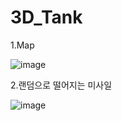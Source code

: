# 3D_Tank

1.Map

![image](https://user-images.githubusercontent.com/48191157/74037614-f55a9b00-4a01-11ea-9323-42ac5045cd7f.png)

2.랜덤으로 떨어지는 미사일

![image](https://user-images.githubusercontent.com/48191157/74038023-d01a5c80-4a02-11ea-9a7c-ac2d1e6be308.png)
